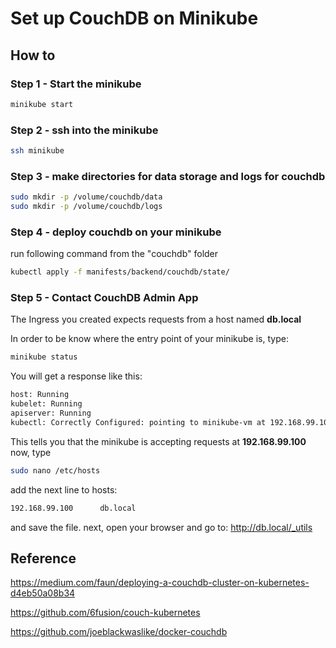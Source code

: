 # Set up CouchDB on Minikube

## How to

### Step 1 - Start the minikube

```bash
minikube start
```

### Step 2 - ssh into the minikube

```bash
ssh minikube
```

### Step 3 - make directories for data storage and logs for couchdb

```bash
sudo mkdir -p /volume/couchdb/data
sudo mkdir -p /volume/couchdb/logs
```

### Step 4 - deploy couchdb on your minikube

run following command from the "couchdb" folder

```bash
kubectl apply -f manifests/backend/couchdb/state/
```

### Step 5 - Contact CouchDB Admin App

The Ingress you created expects requests from a host named **db.local**

In order to be know where the entry point of your minikube is, type:

```bash
minikube status
```

You will get a response like this:

```bash
host: Running
kubelet: Running
apiserver: Running
kubectl: Correctly Configured: pointing to minikube-vm at 192.168.99.100
```

This tells you that the minikube is accepting requests at **192.168.99.100**
now, type

```bash
sudo nano /etc/hosts
```

add the next line to hosts:

```bash
192.168.99.100      db.local
```

and save the file.
next, open your browser and go to: <http://db.local/_utils>

## Reference

<https://medium.com/faun/deploying-a-couchdb-cluster-on-kubernetes-d4eb50a08b34>

<https://github.com/6fusion/couch-kubernetes>

<https://github.com/joeblackwaslike/docker-couchdb>
